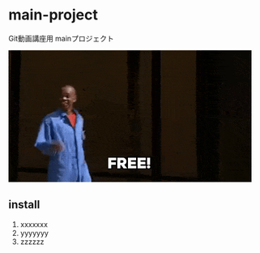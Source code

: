 # main-project
Git動画講座用 mainプロジェクト

![demo](/images/im-free.gif)

## install

1. xxxxxxx
2. yyyyyyy
3. zzzzzz
